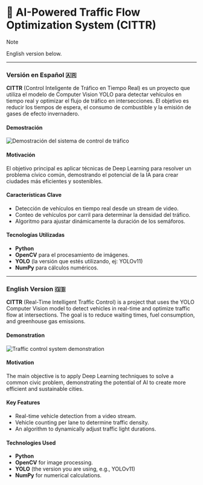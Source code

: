 # 🚦 AI-Powered Traffic Flow Optimization System (CITTR)

> [!NOTE]
> English version below.

---

### Versión en Español 🇦🇷

**CITTR** (Control Inteligente de Tráfico en Tiempo Real) es un proyecto que utiliza el modelo de Computer Vision YOLO para detectar vehículos en tiempo real y optimizar el flujo de tráfico en intersecciones. El objetivo es reducir los tiempos de espera, el consumo de combustible y la emisión de gases de efecto invernadero.

#### Demostración
![Demostración del sistema de control de tráfico](demo/demo_trafico.gif)

#### Motivación
El objetivo principal es aplicar técnicas de Deep Learning para resolver un problema cívico común, demostrando el potencial de la IA para crear ciudades más eficientes y sostenibles.

#### Características Clave
- Detección de vehículos en tiempo real desde un stream de video.
- Conteo de vehículos por carril para determinar la densidad del tráfico.
- Algoritmo para ajustar dinámicamente la duración de los semáforos.

#### Tecnologías Utilizadas
- **Python**
- **OpenCV** para el procesamiento de imágenes.
- **YOLO** (la versión que estés utilizando, ej: YOLOv11)
- **NumPy** para cálculos numéricos.

---

### English Version 🇬🇧

**CITTR** (Real-Time Intelligent Traffic Control) is a project that uses the YOLO Computer Vision model to detect vehicles in real-time and optimize traffic flow at intersections. The goal is to reduce waiting times, fuel consumption, and greenhouse gas emissions.

#### Demonstration
![Traffic control system demonstration](demo/demo_trafico.gif)

#### Motivation
The main objective is to apply Deep Learning techniques to solve a common civic problem, demonstrating the potential of AI to create more efficient and sustainable cities.

#### Key Features
- Real-time vehicle detection from a video stream.
- Vehicle counting per lane to determine traffic density.
- An algorithm to dynamically adjust traffic light durations.

#### Technologies Used
- **Python**
- **OpenCV** for image processing.
- **YOLO** (the version you are using, e.g., YOLOv11)
- **NumPy** for numerical calculations.

